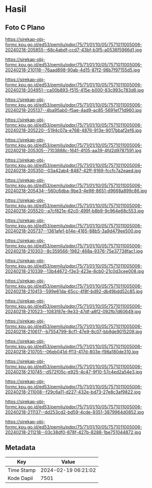 # Hasil

## Foto C Plano

https://sirekap-obj-formc.kpu.go.id/ed53/pemilu/pdpr/75/71/01/10/05/7571011005006-20240218-205855--68c4abdf-ccd7-43bf-b3f5-a0536f5966d1.jpg

https://sirekap-obj-formc.kpu.go.id/ed53/pemilu/pdpr/75/71/01/10/05/7571011005006-20240218-210118--76aad898-90ab-4d15-87f2-98b7f97155d5.jpg

https://sirekap-obj-formc.kpu.go.id/ed53/pemilu/pdpr/75/71/01/10/05/7571011005006-20240218-204951--ca00b893-f515-415e-b000-83c993c783d6.jpg

https://sirekap-obj-formc.kpu.go.id/ed53/pemilu/pdpr/75/71/01/10/05/7571011005006-20240218-205137--4ba95ab0-f5ae-4ad9-ac85-5691ef71d960.jpg

https://sirekap-obj-formc.kpu.go.id/ed53/pemilu/pdpr/75/71/01/10/05/7571011005006-20240218-205220--5194c07a-e768-4876-913e-9017bbaf2ef6.jpg

https://sirekap-obj-formc.kpu.go.id/ed53/pemilu/pdpr/75/71/01/10/05/7571011005006-20240218-205305--7103888c-1641-4f05-aa39-4fd2d9787591.jpg

https://sirekap-obj-formc.kpu.go.id/ed53/pemilu/pdpr/75/71/01/10/05/7571011005006-20240218-205350--03a42ab4-8487-42ff-9169-fccfc7a2eaed.jpg

https://sirekap-obj-formc.kpu.go.id/ed53/pemilu/pdpr/75/71/01/10/05/7571011005006-20240218-205434--560c6dba-9be3-4e98-8651-d9668a899c86.jpg

https://sirekap-obj-formc.kpu.go.id/ed53/pemilu/pdpr/75/71/01/10/05/7571011005006-20240218-205520--a7cf821e-62c0-499f-b8b9-9c964e68c553.jpg

https://sirekap-obj-formc.kpu.go.id/ed53/pemilu/pdpr/75/71/01/10/05/7571011005006-20240218-205737--1361afe1-b14e-4165-88b5-3a9d479ee500.jpg

https://sirekap-obj-formc.kpu.go.id/ed53/pemilu/pdpr/75/71/01/10/05/7571011005006-20240218-210303--8c359566-1982-468a-9376-75e37738fac1.jpg

https://sirekap-obj-formc.kpu.go.id/ed53/pemilu/pdpr/75/71/01/10/05/7571011005006-20240218-210339--13b44672-f3e3-423e-8cb0-21c0d3cee008.jpg

https://sirekap-obj-formc.kpu.go.id/ed53/pemilu/pdpr/75/71/01/10/05/7571011005006-20240218-210413--599e61da-65cc-4f8f-bd92-db49bdd52c85.jpg

https://sirekap-obj-formc.kpu.go.id/ed53/pemilu/pdpr/75/71/01/10/05/7571011005006-20240218-210523--1083f87e-9e33-47df-a8f2-092fb7d60649.jpg

https://sirekap-obj-formc.kpu.go.id/ed53/pemilu/pdpr/75/71/01/10/05/7571011005006-20240218-210617--b7554799-8cf1-47e9-8c07-bb9de9015209.jpg

https://sirekap-obj-formc.kpu.go.id/ed53/pemilu/pdpr/75/71/01/10/05/7571011005006-20240218-210705--06eb041d-ff13-417d-803e-f98a180de310.jpg

https://sirekap-obj-formc.kpu.go.id/ed53/pemilu/pdpr/75/71/01/10/05/7571011005006-20240218-210745--d572f05c-e925-4c47-9f10-57c4ed2a54e3.jpg

https://sirekap-obj-formc.kpu.go.id/ed53/pemilu/pdpr/75/71/01/10/05/7571011005006-20240218-211008--f29c6a11-d227-432e-bd73-27e8c3af9822.jpg

https://sirekap-obj-formc.kpu.go.id/ed53/pemilu/pdpr/75/71/01/10/05/7571011005006-20240218-211137--dd253cd2-bd59-4cde-9351-3879964d0852.jpg

https://sirekap-obj-formc.kpu.go.id/ed53/pemilu/pdpr/75/71/01/10/05/7571011005006-20240218-211218--03c38df0-878f-427b-8288-1be751044872.jpg


## Metadata

| Key        | Value               |
| ---------- | ------------------- |
| Time Stamp | 2024-02-19 06:21:02 |
| Kode Dapil | 7501                |



